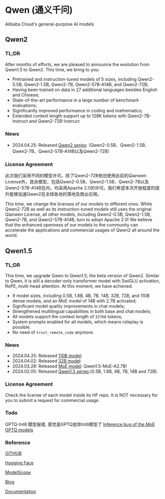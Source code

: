 # Qwen (通义千问)
Alibaba Cloud's general-purpose AI models

## Qwen2

###  TL;DR
After months of efforts, we are pleased to announce the evolution from Qwen1.5 to Qwen2. This time, we bring to you:
* Pretrained and instruction-tuned models of 5 sizes, including Qwen2-0.5B, Qwen2-1.5B, Qwen2-7B, Qwen2-57B-A14B, and Qwen2-72B;
* Having been trained on data in 27 additional languages besides English and Chinese;
* State-of-the-art performance in a large number of benchmark evaluations;
* Significantly improved performance in coding and mathematics;
* Extended context length support up to 128K tokens with Qwen2-7B-Instruct and Qwen2-72B-Instruct

### News
* 2024.04.25: Released [Qwen2 series](https://qwenlm.github.io/blog/qwen2/): (Qwen2-0.5B、Qwen2-1.5B、Qwen2-7B、Qwen2-57B-A14B以及Qwen2-72B)

### License Agreement
此次我们采用不同的模型许可。除了Qwen2-72B依旧使用此前的Qianwen License外，其余模型，包括Qwen2-0.5B、Qwen2-1.5B、Qwen2-7B以及Qwen2-57B-A14B在内，均采用Apache 2.0的许可。我们希望本次开放程度的提升能够加速Qwen2在全球各地的落地及商业应用。

This time, we change the licenses of our models to different ones. While Qwen2-72B as well as its instruction-tuned models still uses the original Qianwen License, all other models, including Qwen2-0.5B, Qwen2-1.5B, Qwen2-7B, and Qwen2-57B-A14B, turn to adopt Apache 2.0! We believe that the enhanced openness of our models to the community can accelerate the applications and commercial usages of Qwen2 all around the world.

## Qwen1.5

###  TL;DR
This time, we upgrade Qwen to Qwen1.5, the beta version of Qwen2. Similar to Qwen, it is still a decoder-only transformer model with SwiGLU activation, RoPE, multi-head attention. At this moment, we have achieved:
* 9 model sizes, including 0.5B, 1.8B, 4B, 7B, 14B, 32B, 72B, and 110B dense models, and an MoE model of 14B with 2.7B activated;
* Significant model quality improvements in chat models;
* Strengthened multilingual capabilities in both base and chat models;
* All models support the context length of `32768` tokens;
* System prompts enabled for all models, which means roleplay is possible.
* No need of `trust_remote_code` anymore.

### News
* 2024.04.25: Released [110B model](https://qwenlm.github.io/blog/qwen1.5-110b/): 
* 2024.04.02: Released [32B model](https://qwenlm.github.io/zh/blog/qwen1.5-32b/): 
* 2024.03.28: Released [MoE model](https://qwenlm.github.io/zh/blog/qwen-moe/): Qwen1.5-MoE-A2.7B!
* 2024.02.05: Released [Qwen1.5 series](https://qwenlm.github.io/zh/blog/qwen1.5/):(0.5B, 1.8B, 4B, 7B, 14B and 72B).

### License Agreement
Check the license of each model inside its HF repo. It is NOT necessary for you to submit a request for commercial usage.


### Todo
GPTQ-Int8 模型报错, 感觉是GPTQ放弃Int8模型了
[Inference bug of the MoE GPTQ models](https://github.com/huggingface/transformers/issues/30515)


### Reference
[GITHUB](https://github.com/QwenLM/Qwen1.5)

[Hugging Face](https://huggingface.co/Qwen)

[ModelScope](https://modelscope.cn/organization/qwen)

[Blog](https://qwenlm.github.io/)

[Documentation](https://qwen.readthedocs.io/)

